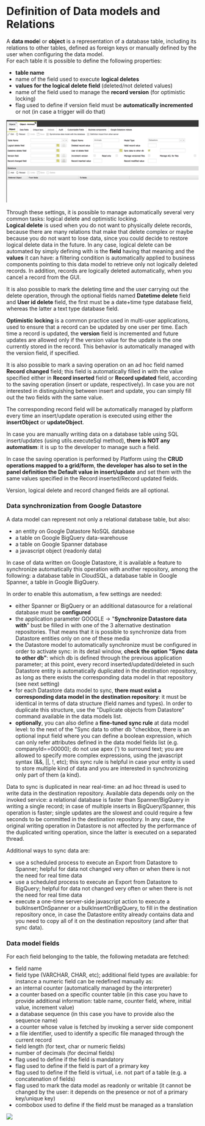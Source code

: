# Definition of Data models and Relations

A **data mode**l or **object** is a representation of a database table, including its relations to other tables, defined as foreign keys or manually defined by the user when configuring the data model.  
For each table it is possible to define the following properties:

* **table name**
* name of the field used to execute **logical deletes**
* **values for the logical delete field** \(deleted/not deleted values\)
* name of the field used to manage the **record version** \(for optimistic locking\)
* flag used to define if version field must be **automatically incremented** or not \(in case a trigger will do that\)

![](../../.gitbook/assets/schermata-2021-08-30-alle-14.00.48.png)

Through these settings, it is possible to manage automatically several very common tasks: logical delete and optimistic locking.  
**Logical delete** is used when you do not want to physically delete records, because there are many relations that make that delete complex or maybe because you do not want to lose data, since you could decide to restore logical delete data in the future. In any case, logical delete can be automated by simply defining with is the **field** having that meaning and the **values** it can have: a filtering condition is automatically applied to business components pointing to this data model to retrieve only not logically deleted records. In addition, records are logically deleted automatically, when you cancel a record from the GUI.

It is also possible to mark the deleting time and the user carrying out the delete operation, through the optional fields named **Datetime delete** field and **User id delete** field, the first must be a date+time type database field, whereas the latter a text type database field.

**Optimistic locking** is a common practice used in multi-user applications, used to ensure that a record can be updated by one user per time. Each time a record is updated, the **version** field is incremented and future updates are allowed only if the version value for the update is the one currently stored in the record. This behavior is automatically managed with the version field, if specified.

It is also possible to mark a saving operation on an ad hoc field named **Record changed** field; this field is automatically filled in with the value specified either in **Record inserted** field or **Record updated** field, according to the saving operation \(insert or update, respectively\). In case you are not interested in distinguishing between insert and update, you can simply fill out the two fields with the same value.

The corresponding record field will be automatically managed by platform every time an insert/update operation is executed using either the **insertObject** or **updateObject**.

In case you are manually writing data on a database table using SQL insert/updates \(using utils.executeSql method\), **there is NOT any automatism**: it is up to the developer to manage such a field.

In case the saving operation is performed by Platform using the **CRUD operations mapped to a grid/form**, **the developer has also to set in the panel definition the Default value in insert/update** and set them with the same values specified in the Record inserted/Record updated fields.

Version, logical delete and record changed fields are all optional.



### Data synchronization from Google Datastore

A data model can represent not only a relational database table, but also:

* an entity on Google Datastore NoSQL database
* a table on Google BigQuery data-warehouse
* a table on Google Spanner database
* a javascript object \(readonly data\)

In case of data written on Google Datastore, it is available a feature to synchronize automatically this operation with another repository, among the following: a database table in CloudSQL, a database table in Google Spanner, a table in Google BigQuery.

In order to enable this automatism, a few settings are needed:

* either Spanner or BigQuery or an additional datasource for a relational database must be **configured**
* the application parameter GOOGLE -&gt; "**Synchronize Datastore data with**" bust be filled in with one of the 3 alternative destination repositories. That means that it is possible to synchronize data from Datastore entities only on one of these media
* the Datastore model to automatically synchronize must be configured in order to activate sync: in its detail window, **check the option "Sync data to other db"**: which db is defined through the previous application parameter; at this point, every record inserted/updated/deleted in such Datastore entity is automatically duplicated in the destination repository, as long as there exists the corresponding data model in that repository \(see next setting\)
* for each Datastore data model to sync, **there must exist a corresponding data model in the destination repository**: it must be identical in terms of data structure \(field names and types\). In order to duplicate this structure, use the "Duplicate objects from Datastore" command available in the data models list.
* **optionally**, you can also define a **fine-tuned sync rule** at data model level: to the next of the "Sync data to other db "checkbox, there is an optional input field where you can define a boolean expression, which can only refer attributes defined in the data model fields list \(e.g. companyId==00000\); do not use apex \('\) to surround text; you are allowed to specify more complex expressions, using the javascript syntax \(&&, \|\|, !, etc\); this sync rule is helpful in case your entity is used to store multiple kind of data and you are interested in synchronizing only part of them \(a kind\).

Data to sync is duplicated in near real-time: an ad hoc thread is used to write data in the destination repository. Available data depends only on the invoked service: a relational database is faster than Spanner/BigQuery in writing a single record; in case of multiple inserts in BigQuery/Spanner, this operation is faster; single updates are the slowest and could require a few seconds to be committed in the destination repository. In any case, the original writing operation in Datastore is not affected by the performance of the duplicated writing operation, since the latter is executed on a separated thread.

Additional ways to sync data are:

* use a scheduled process to execute an Export from Datastore to Spanner; helpful for data not changed very often or when there is not the need for real time data
* use a scheduled process to execute an Export from Datastore to BigQuery; helpful for data not changed very often or when there is not the need for real time data
* execute a one-time server-side javascript action to execute a bulkInsertOnSpanner or a bulkInsertOnBigQuery, to fill in the destination repository once, in case the Datastore entity already contains data and you need to copy all of it on the destination repository \(and after that sync data\).

### Data model fields

For each field belonging to the table, the following metadata are fetched:

* field name
* field type \(VARCHAR, CHAR, etc\); additional field types are available: for instance a numeric field can be redefined manually as:
* an internal counter \(automatically managed by the interpreter\)
* a counter based on a specific counter table \(in this case you have to provide additional information: table name, counter field, where, initial value, increment value\)
* a database sequence \(in this case you have to provide also the sequence name\)
* a counter whose value is fetched by invoking a server side component
* a file identifier, used to identify a specific file managed through the current record
* field length \(for text, char or numeric fields\)
* number of decimals \(for decimal fields\)
* flag used to define if the field is mandatory
* flag used to define if the field is part of a primary key
* flag used to define if the field is virtual, i.e. not part of a table \(e.g. a concatenation of fields\)
* flag used to mark the data model as readonly or writable \(it cannot be changed by the user: it depends on the presence or not of a primary key/unique key\)
* combobox used to define if the field must be managed as a translation

![](http://4wsplatform.org/wp-content/uploads/2015/12/DataFields-1024x483.jpg)

